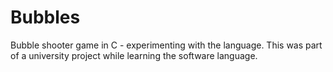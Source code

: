 # Bubbles
Bubble shooter game in C - experimenting with the language. 
This was part of a university project while learning the software language.
